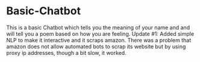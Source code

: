 # Basic-Chatbot
This is a basic Chatbot which tells you the meaning of your name and and will tell you a poem based on how you are feeling.
Update #1: Added simple NLP to make it interactive and it scraps amazon. There was a problem that amazon does not allow automated bots to scrap its website but by using proxy ip addresses, though a bit slow, it worked.
